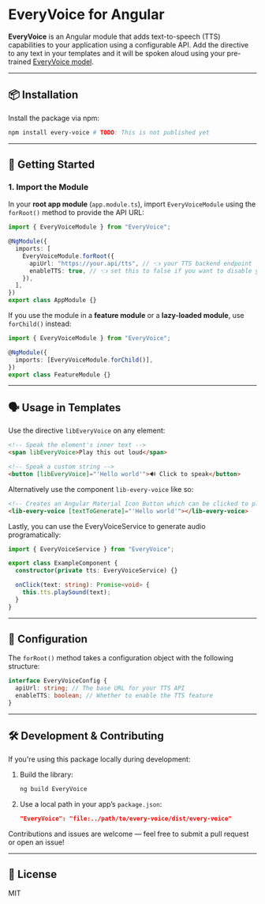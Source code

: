# EveryVoice for Angular

**EveryVoice** is an Angular module that adds text-to-speech (TTS) capabilities to your application using a configurable API. Add the directive to any text in your templates and it will be spoken aloud using your pre-trained [EveryVoice model](https://everyvoice.ca).

---

## 📦 Installation

Install the package via npm:

```bash
npm install every-voice # TODO: This is not published yet
```

---

## 🚀 Getting Started

### 1. Import the Module

In your **root app module** (`app.module.ts`), import `EveryVoiceModule` using the `forRoot()` method to provide the API URL:

```ts
import { EveryVoiceModule } from "EveryVoice";

@NgModule({
  imports: [
    EveryVoiceModule.forRoot({
      apiUrl: "https://your.api/tts", // 👈 your TTS backend endpoint
      enableTTS: true, // 👈 set this to false if you want to disable your TTS in certain deployment environments
    }),
  ],
})
export class AppModule {}
```

If you use the module in a **feature module** or a **lazy-loaded module**, use `forChild()` instead:

```ts
import { EveryVoiceModule } from "EveryVoice";

@NgModule({
  imports: [EveryVoiceModule.forChild()],
})
export class FeatureModule {}
```

---

## 🗣️ Usage in Templates

Use the directive `libEveryVoice` on any element:

```html
<!-- Speak the element's inner text -->
<span libEveryVoice>Play this out loud</span>

<!-- Speak a custom string -->
<button [libEveryVoice]="'Hello world'">🔊 Click to speak</button>
```

Alternatively use the component `lib-every-voice` like so:

```html
<!-- Creates an Angular Material Icon Button which can be clicked to play [textToGenerate] -->
<lib-every-voice [textToGenerate]="'Hello world'"></lib-every-voice>
```

Lastly, you can use the EveryVoiceService to generate audio programatically:

```ts
import { EveryVoiceService } from "EveryVoice";

export class ExampleComponent {
  constructor(private tts: EveryVoiceService) {}

  onClick(text: string): Promise<void> {
    this.tts.playSound(text);
  }
}
```

---

## 🔧 Configuration

The `forRoot()` method takes a configuration object with the following structure:

```ts
interface EveryVoiceConfig {
  apiUrl: string; // The base URL for your TTS API
  enableTTS: boolean; // Whether to enable the TTS feature
}
```

---

## 🛠️ Development & Contributing

If you're using this package locally during development:

1. Build the library:

   ```bash
   ng build EveryVoice
   ```

2. Use a local path in your app’s `package.json`:

   ```json
   "EveryVoice": "file:../path/to/every-voice/dist/every-voice"
   ```

Contributions and issues are welcome — feel free to submit a pull request or open an issue!

---

## 📄 License

MIT
